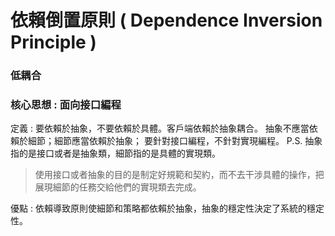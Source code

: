 # 依賴倒置原則 ( Dependence Inversion Principle )

### 低耦合 
### 核心思想 : 面向接口編程

定義 : 要依賴於抽象，不要依賴於具體。客戶端依賴於抽象耦合。
      抽象不應當依賴於細節；細節應當依賴於抽象；
      要針對接口編程，不針對實現編程。
      P.S. 抽象指的是接口或者是抽象類，細節指的是具體的實現類。
> 使用接口或者抽象的目的是制定好規範和契約，而不去干涉具體的操作，把展現細節的任務交給他們的實現類去完成。

優點 : 依賴導致原則使細節和策略都依賴於抽象，抽象的穩定性決定了系統的穩定性。
 